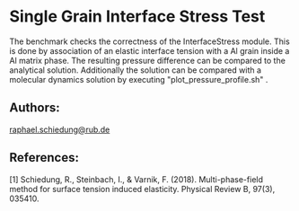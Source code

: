 Single Grain Interface Stress Test
==================================
The benchmark checks the correctness of the InterfaceStress module. This
is done by association of an elastic interface tension with a Al grain inside a
Al matrix phase. The resulting pressure difference can be compared to the
analytical solution. Additionally the solution can be compared with a molecular
dynamics solution by executing "plot_pressure_profile.sh" .

Authors:
--------
raphael.schiedung@rub.de

References:
-----------
[1] Schiedung, R., Steinbach, I., & Varnik, F. (2018). Multi-phase-field method for
surface tension induced elasticity. Physical Review B, 97(3), 035410.
